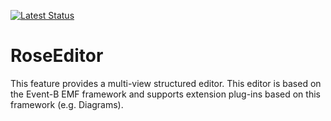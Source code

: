 [![Latest Status](https://github.com/eventB-Soton/RoseEditor/actions/workflows/codeql-analysis.yml/badge.svg?branch=main)](https://github.com/eventB-Soton/RoseEditor/actions/workflows/codeql-analysis.yml/badge.svg)

# RoseEditor
This feature provides a multi-view structured editor.
This editor is based on the Event-B EMF framework and supports
extension plug-ins based on this framework (e.g. Diagrams).
